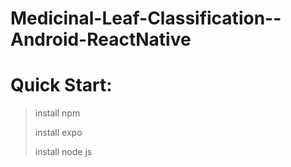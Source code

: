 # Medicinal-Leaf-Classification--Android-ReactNative

# Quick Start:
> install npm
> 
> install expo
> 
> install node js
  
